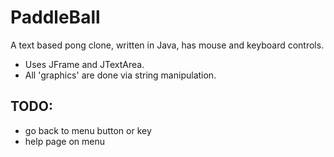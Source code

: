 # PaddleBall
A text based pong clone, written in Java, has mouse and keyboard controls. 
* Uses JFrame and JTextArea.
* All 'graphics' are done via string manipulation.

## TODO:
* go back to menu button or key
* help page on menu
